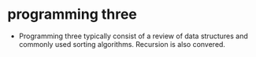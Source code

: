 # programming three
- Programming three typically consist of a review of data structures and commonly used sorting algorithms. Recursion is also convered.
